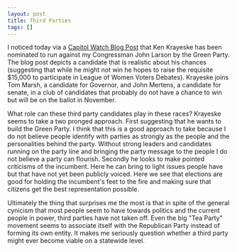 ```yaml
---
layout: post
title: Third Parties
tags: []
---
```

I noticed today via a <a href="http://blogs.courant.com/capitol_watch/2010/08/ken-krayeske-joins-green-party.html">Capitol Watch Blog Post</a>&nbsp;that Ken Krayeske has been nominated to run against my Congressman John Larson by the Green Party. The blog post depicts a candidate that is realistic about his chances (suggesting that while he might not win he hopes to raise the requisite $15,000 to participate in League of Women Voters Debates). Krayeske joins Tom Marsh, a candidate for Governor, and John Mertens, a candidate for senate, in a club of candidates that probably do not have a chance to win but will be on the ballot in November.<p>What role can these third party candidates play in these races? Krayeske seems to take a two pronged approach. First suggesting that he wants to build the Green Party. I think that this is a good approach to take because I do not believe people identify with parties as strongly as the people and the personalities behind the party. Without strong leaders and candidates running on the party line and bringing the party message to the people I do not believe a party can flourish. Secondly he looks to make pointed criticisms of the incumbent. Here he can bring to light issues people have but that have not yet been publicly voiced. Here we see that elections are good for holding the incumbent's feet to the fire and making sure that citizens get the best representation possible.</p><p>Ultimately the thing that surprises me the most is that in spite of the general cynicism that most people seem to have towards politics and the current people in power, third parties have not taken off. Even the big "Tea Party" movement seems to associate itself with the Republican Party instead of forming its own entity. It makes me seriously question whether a third party might ever become viable on a statewide level.</p>
